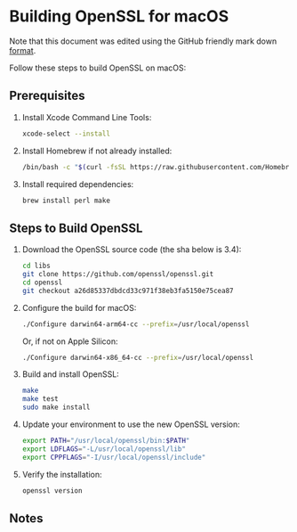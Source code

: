 # Building OpenSSL for macOS

Note that this document was edited using the GitHub friendly mark down [format](https://www.markdownguide.org/cheat-sheet/).

Follow these steps to build OpenSSL on macOS:

## Prerequisites
1. Install Xcode Command Line Tools:
    ```bash
    xcode-select --install
    ```
2. Install Homebrew if not already installed:
    ```bash
    /bin/bash -c "$(curl -fsSL https://raw.githubusercontent.com/Homebrew/install/HEAD/install.sh)"
    ```
3. Install required dependencies:
    ```bash
    brew install perl make
    ```

## Steps to Build OpenSSL
1. Download the OpenSSL source code (the sha below is 3.4):
    ```bash
    cd libs
    git clone https://github.com/openssl/openssl.git
    cd openssl
    git checkout a26d85337dbdcd33c971f38eb3fa5150e75cea87
    ```

2. Configure the build for macOS:
    ```bash
    ./Configure darwin64-arm64-cc --prefix=/usr/local/openssl
    ```
    Or, if not on Apple Silicon:  
    ```bash
    ./Configure darwin64-x86_64-cc --prefix=/usr/local/openssl
    ```

3. Build and install OpenSSL:
    ```bash
    make
    make test
    sudo make install
    ```

4. Update your environment to use the new OpenSSL version:
    ```bash
    export PATH="/usr/local/openssl/bin:$PATH"
    export LDFLAGS="-L/usr/local/openssl/lib"
    export CPPFLAGS="-I/usr/local/openssl/include"
    ```

5. Verify the installation:
    ```bash
    openssl version
    ```

## Notes
